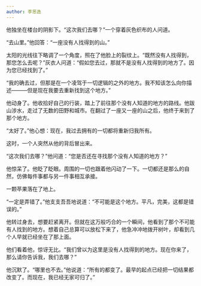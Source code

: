 ```yaml
---
author: 李思逸
---
```


他独坐在楼台的阴影下。“这次我们去哪？”一个穿着灰色织布的人问道。

“去山里。”他回答：“一座没有人找得到的山。”

太阳的光线往下略调了一个角度，照在了他脸上的裂纹上。“既然没有人找得到，那您怎么去呢？”灰衣人问道：“假如您去过，那就不是没有人找得到的地方了。因为您已经找到了。”

“我的确去过，但那是在一个凌驾于一切逻辑的之外的地方。我不知该怎么向你描述———但是现在我要去重新找到这个地方。”

他动身了。他收拾好自己的行装，踏上了前往那个没有人知道的地方的路线。他跋山涉水，走过了无数的田野和城市。在翻过了一座又一座的山之后，他终于来到了那个地方。

“太好了。”他心想：现在，我过去拥有的一切都将重新归我所有。

这时，一个人突然从他的背后冒出来。

“这次我们去哪？”他问道：“您是否还在寻找那个没有人知道的地方？”

他惊呆了。他眨了眨眼。周围的一切也跟着他闪动了一下。一切都还是那么的自然，仿佛每件事都与另一件事相互承接。

一颗苹果落在了地上。

“一定是弄错了。”他支支吾吾地说道：“不可能是这个地方。平凡，完美，这都是错误的。”

他转过身去，想要赶紧离开。但就在这万般巧合的一个瞬间，他看到了那个不可能有人找到的地方。想着自己总算可以放松下来了，他急冲冲地拨开树叶，却看到几个人早就已经坐在了那上面。

他们看着他，惊讶无比。“我们曾以为这里是没有人找得到的地方。现在你来了，那么请你告诉我，我们去哪？”

他沉默了。“哪里也不去。”他说道：“所有的都变了。最早的起点已经把一切结果都改变了。而现在，我已经无家可归了。”

